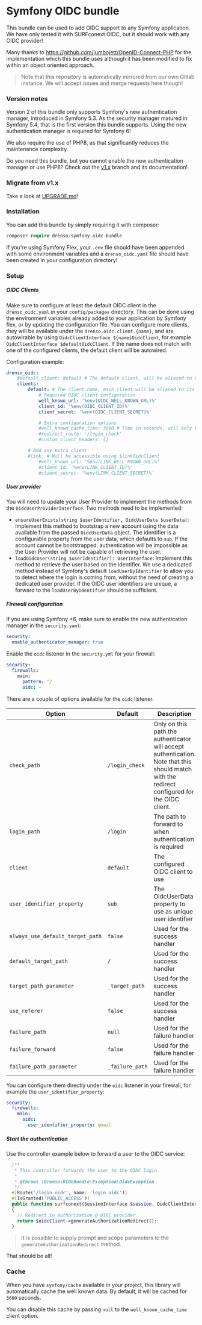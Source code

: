 # Symfony OIDC bundle

This bundle can be used to add OIDC support to any Symfony application. We have only tested it with
SURFconext OIDC, but it should work with any OIDC provider!

Many thanks to https://github.com/jumbojett/OpenID-Connect-PHP for the implementation which this bundle uses although it has been modified to fix within an object oriented approach.

> Note that this repository is automatically mirrored from our own Gitlab instance.
> We will accept issues and merge requests here though!

### Version notes

Version 2 of this bundle only supports Symfony's new authentication manager, introduced in Symfony 5.3. As the security
manager matured in Symfony 5.4, that is the first version this bundle supports. Using the new authentication manager is
required for Symfony 6!

We also require the use of PHP8, as that significantly reduces the maintenance complexity.

Do you need this bundle, but you cannot enable the new authentication manager or use PHP8? Check out
the [v1.x](https://github.com/Drenso/symfony-oidc/tree/v1.x) branch and its documentation!

### Migrate from v1.x

Take a look at [UPGRADE.md](https://github.com/Drenso/symfony-oidc/blob/master/UPGRADE.md)!

### Installation

You can add this bundle by simply requiring it with composer:

```php
composer require drenso/symfony-oidc-bundle
```

If you're using Symfony Flex, your `.env` file should have been appended with some environment variables and
a `drenso_oidc.yaml` file should have been created in your configuration directory!

### Setup

##### OIDC Clients

Make sure to configure at least the default OIDC client in the `drenso_oidc.yaml` in your `config/packages` directory.
This can be done using the environment variables already added to your application by Symfony flex, or by updating the
configuration file. You can configure more clients, they will be available under the `drenso.oidc.client.{name}`, and are
autowirable by using `OidcClientInterface ${name}OidcClient`, for example `OidcClientInterface $defaultOidcClient`. If
the name does not match with one of the configured clients, the default client will be autowired.

Configuration example:

```yaml
drenso_oidc:
    #default_client: default # The default client, will be aliased to OidcClientInterface
    clients:
        default: # The client name, each client will be aliased to its name (for example, $defaultOidcClient)
            # Required OIDC client configuration
            well_known_url: '%env(OIDC_WELL_KNOWN_URL)%'
            client_id: '%env(OIDC_CLIENT_ID)%'
            client_secret: '%env(OIDC_CLIENT_SECRET)%'

            # Extra configuration options
            #well_known_cache_time: 3600 # Time in seconds, will only be used when symfony/cache is available
            #redirect_route: '/login_check'
            #custom_client_headers: []

        # Add any extra client
        #link: # Will be accessible using $linkOidcClient
            #well_known_url: '%env(LINK_WELL_KNOWN_URL)%'
            #client_id: '%env(LINK_CLIENT_ID)%'
            #client_secret: '%env(LINK_CLIENT_SECRET)%'
```

##### User provider

You will need to update your User Provider to implement the methods from the `OidcUserProviderInterface`. Two methods
need to be implemented:

- `ensureUserExists(string $userIdentifier, OidcUserData $userData)`: Implement this method to bootstrap a new account
  using the data available from the passed `OidcUserData` object. The identifier is a configurable property from the
  user data, which defaults to `sub`. If the account cannot be bootstrapped, authentication will be impossible as the
  User Provider will not be capable of retrieving the user.
- `loadOidcUser(string $userIdentifier): UserInterface`: Implement this method to retrieve the user based on the
  identifier. We use a dedicated method instead of Symfony's default `loadUserByIdentifier` to allow you to detect where
  the login is coming from, without the need of creating a dedicated user provider. If the OIDC user identifiers are
  unique, a forward to the `loadUserByIdentifier` should be sufficient.

##### Firewall configuration

If you are using Symfony <6, make sure to enable the new authentication manager in the `security.yaml`:

```yaml
security:
  enable_authenticator_manager: true
```

Enable the `oidc` listener in the `security.yml` for your firewall:

```yaml
security:
  firewalls:
    main:
      pattern: ^/
      oidc: ~
```

There are a couple of options available for the `oidc` listener.

| Option                           | Default         | Description                                                                                                                                   |
|----------------------------------|-----------------|-----------------------------------------------------------------------------------------------------------------------------------------------|
| `check_path`                     | `/login_check`  | Only on this path the authenticator will accept authentication. Note that this should match with the redirect configured for the OIDC client. |
| `login_path`                     | `/login`        | The path to forward to when authentication is required                                                                                        | 
| `client`                         | `default`       | The configured OIDC client to use                                                                                                             |
| `user_identifier_property`       | `sub`           | The OidcUserData property to use as unique user identifier                                                                                    |
| `always_use_default_target_path` | `false`         | Used for the success handler                                                                                                                  |
| `default_target_path`            | `/`             | Used for the success handler                                                                                                                  |
| `target_path_parameter`          | `_target_path`  | Used for the success handler                                                                                                                  |
| `use_referer`                    | `false`         | Used for the success handler                                                                                                                  |
| `failure_path`                   | `null`          | Used for the failure handler                                                                                                                  |
| `failure_forward`                | `false`         | Used for the failure handler                                                                                                                  |
| `failure_path_parameter`         | `_failure_path` | Used for the failure handler                                                                                                                  |

You can configure them directly under the `oidc` listener in your firewall, for example the `user_identifier_property`:

```yaml
security:
  firewalls:
    main:
      oidc:
        user_identifier_property: email
```

##### Start the authentication

Use the controller example below to forward a user to the OIDC service:

```php
  /**
   * This controller forwards the user to the OIDC login
   *
   * @throws \Drenso\OidcBundle\Exception\OidcException
   */
  #[Route('/login_oidc', name: 'login_oidc')]
  #[IsGranted('PUBLIC_ACCESS')]
  public function surfconext(SessionInterface $session, OidcClientInterface $oidcClient): RedirectResponse
  {
    // Redirect to authorization @ OIDC provider
    return $oidcClient->generateAuthorizationRedirect();
  }
```

> It is possible to supply prompt and scope parameters to the `generateAuthorizationRedirect` method.

That should be all!

### Cache

When you have `symfony/cache` available in your project, this library will automatically cache the well known data. By default, it will be cached for `3600` seconds.

You can disable this cache by passing `null` to the `well_known_cache_time` client option.
